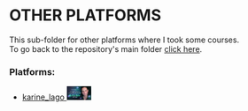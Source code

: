 # OTHER PLATFORMS

This sub-folder for other platforms where I took some courses.   
To go back to the repository's main folder [click here](../).

### Platforms:
- <a href="./karine_lago/">karine_lago   <img src="https://github.com/PedroHeeger/main/blob/main/0-aux/logos/plataforma/karine_lago.jpeg" alt="karine_lago" width="auto" height="25"></a>